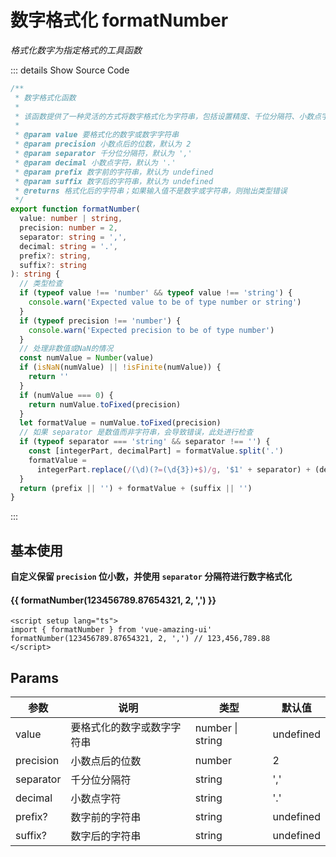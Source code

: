 # 数字格式化 formatNumber

<GlobalElement />

_格式化数字为指定格式的工具函数_

::: details Show Source Code

```ts
/**
 * 数字格式化函数
 *
 * 该函数提供了一种灵活的方式将数字格式化为字符串，包括设置精度、千位分隔符、小数点字符、前缀和后缀
 *
 * @param value 要格式化的数字或数字字符串
 * @param precision 小数点后的位数，默认为 2
 * @param separator 千分位分隔符，默认为 ','
 * @param decimal 小数点字符，默认为 '.'
 * @param prefix 数字前的字符串，默认为 undefined
 * @param suffix 数字后的字符串，默认为 undefined
 * @returns 格式化后的字符串；如果输入值不是数字或字符串，则抛出类型错误
 */
export function formatNumber(
  value: number | string,
  precision: number = 2,
  separator: string = ',',
  decimal: string = '.',
  prefix?: string,
  suffix?: string
): string {
  // 类型检查
  if (typeof value !== 'number' && typeof value !== 'string') {
    console.warn('Expected value to be of type number or string')
  }
  if (typeof precision !== 'number') {
    console.warn('Expected precision to be of type number')
  }
  // 处理非数值或NaN的情况
  const numValue = Number(value)
  if (isNaN(numValue) || !isFinite(numValue)) {
    return ''
  }
  if (numValue === 0) {
    return numValue.toFixed(precision)
  }
  let formatValue = numValue.toFixed(precision)
  // 如果 separator 是数值而非字符串，会导致错误，此处进行检查
  if (typeof separator === 'string' && separator !== '') {
    const [integerPart, decimalPart] = formatValue.split('.')
    formatValue =
      integerPart.replace(/(\d)(?=(\d{3})+$)/g, '$1' + separator) + (decimalPart ? decimal + decimalPart : '')
  }
  return (prefix || '') + formatValue + (suffix || '')
}
```

:::

<script setup lang="ts">
import { formatNumber } from 'vue-amazing-ui'
</script>

## 基本使用

**自定义保留 `precision` 位小数，并使用 `separator` 分隔符进行数字格式化**

<h4>{{ formatNumber(123456789.87654321, 2, ',') }}</h4>

```vue
<script setup lang="ts">
import { formatNumber } from 'vue-amazing-ui'
formatNumber(123456789.87654321, 2, ',') // 123,456,789.88
</script>
```

## Params

| 参数      | 说明                       | 类型                 | 默认值    |
| --------- | -------------------------- | -------------------- | --------- |
| value     | 要格式化的数字或数字字符串 | number &#124; string | undefined |
| precision | 小数点后的位数             | number               | 2         |
| separator | 千分位分隔符               | string               | ','       |
| decimal   | 小数点字符                 | string               | '.'       |
| prefix?   | 数字前的字符串             | string               | undefined |
| suffix?   | 数字后的字符串             | string               | undefined |
